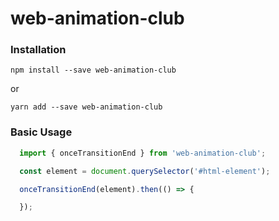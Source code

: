 # web-animation-club

### Installation
```
npm install --save web-animation-club
```
or
```
yarn add --save web-animation-club
```

### Basic Usage
```jsx
  import { onceTransitionEnd } from 'web-animation-club';

  const element = document.querySelector('#html-element');

  onceTransitionEnd(element).then(() => {

  });
```
